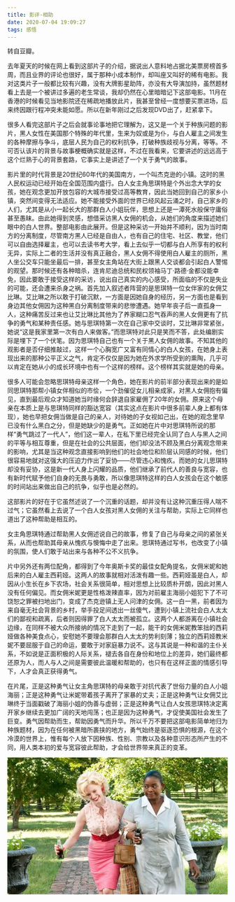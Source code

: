 ```yaml
---
title: 影评-相助
date: 2020-07-04 19:09:27
tags: 感悟
---
```


转自豆瓣。

去年夏天的时候在网上看到这部片子的介绍，据说出人意料地占据北美票房榜首多周，而且业界的评论也很好，属于那种小成本制作，却叫座又叫好的稀有电影。我对这类片子一般都比较有兴趣，没有大牌影星助阵，亦没有大导演加持，虽然题材看上去是一个被讲过多遍的老生常谈，我却仍然在心里暗暗记下这部电影。11月在香港的时候看见当地影院还在稀疏地播放此片，我甚至曾经一度想要买票进场，后来终因跟行程冲突未能如愿。所以在新年刚过之后发现DVD出了，赶紧拿下。

很多人看完这部片子之后会就事论事地把它理解为，这又是一个关于种族问题的影片，黑人女性在美国那个特殊的年代里，生来为奴或是为仆，与白人雇主之间发生的各种摩擦与争斗，底层人民为自己的权利抗争，打破种族歧视与分离，等等。不可否认该片的背景与故事梗概确实就是这样，不过在我看来，它要讲述的远远高于这个烂熟于心的背景套路，它事实上是讲述了一个关于勇气的故事。

影片里的时代背景是20世纪60年代的美国南方，一个叫杰克逊的小镇。这时的黑人民权运动已经开始在全国范围内盛行。白人女主角思琪特是个外出念大学的女孩，她在观念更加开放包容的大城市接受过高等教育，因此当她回到自己的家乡小镇，突然间变得无法适应。她不能接受外面的世界已经风起云涌之时，自己家乡的人们，尤其是从小一起长大的那群白人小姐玩伴，思想上还是一潭死水般保守庸俗甚至愚昧。由此她得到灵感，想借采访黑人女佣的机会，从她们的角度来描述她们眼中的白人世界。整部电影由此展开。但是这种采访一开始并不顺利，因为当时南方的分离制度，尽管南方黑人已经是自由人，也有自己的住宅、社区、教堂，他们可以自由选择雇主，也可以去读书考大学，看上去似乎一切都与白人所享有的权利无异，实际上二者的生活并没有真正融合，黑人女佣不得使用白人雇主的厕所，黑人坐公交车只能坐最后一排，甚至女主角站在大街上跟黑人交谈都会引起白人警惕的观望。那时候还有各种暗杀，连肯尼迪总统和民权领袖马丁·路德·金都没能幸免，因此要敢于接受这样的采访，说出自己真实的内心感受，所面临的不仅是失业的可能，还会遭来杀身之祸。首先加入叙述者阵营的是思琪特一位女伴家的女佣艾比琳。艾比琳之所以敢于打破沉默，一方面是因她自身的经历，另一方面也是看到身边其他女佣因为这种黑白分离制度带来的悲惨遭遇。她早年丧子后一直孤身一人，这种痛苦反过来也让艾比琳比其他为了养家糊口忍气吞声的黑人女佣更有了抗争的勇气和某种责任感。她与思琪特第一次在自己家中交谈时，艾比琳非常紧张，她说“这是我家里第一次有白人来做客。”而思琪特对此只是笑而不答，此处编剧实际是埋下了一个伏笔。因为思琪特自己也有一个关于黑人女佣的故事。不知其他的观影者是否仔细推敲过，这样一个心胸宽广又富有同情心的白人女孩，在她身上表现出来的那种公平正义之气，肯定不仅仅是因为她在外求学所受到的熏陶，几乎可以肯定在她从小的成长环境中也有一个这样的榜样。这个榜样其实就是她的母亲。

很多人可能会忽略思琪特母亲这样一个角色，她在影片的前半部分表现出来的是如同思琪特那帮小镇女伴相似的市侩，一个劲催促女儿相亲成家，对黑人女佣抱有偏见，直到最后观众才知道她当时缘何会辞退自家雇佣了20年的女佣。原来这个母亲在本质上是与思琪特同样的豁达宽容（其实这点在影片中很多前辈人身上都有体现），她也早把女佣当做是自己的亲人，对待她的子女视如己出，在她的观念里早已没有什么黑白之分，但是她缺少的是勇气。正如她在片中对思琪特所说的那样“勇气跳过了一代人”，他们这一辈人，在私下里已经完全认同了白人与黑人之间的平等与相互尊重，但是在社会的公共层面，他们却没法不顾及黑白分离观念带来的影响，尤其是当这种观念直接影响到他们的社会地位和阶层认同感的时候，他们很容易地就对这强大的压迫力作出了妥协——尽管违心和愧疚。而她的女儿思琪特却没有妥协，这是新一代人身上闪耀的品质，他们继承了前代人的善良与宽容，也有新时代赋予他们自身的无畏与勇敢，所以像思琪特这样的白人女孩会在这个敏感的时间站出来做出自己的抗争，似乎也是必然的。

这部影片的好在于它虽然述说了一个沉重的话题，却并没有让这种沉重压得人喘不过气；它虽然看上去说了一个白人女孩对黑人女佣的关注与帮助，实际上它同样也道出了这种帮助是相互的。

女主角思琪特通过帮助黑人女佣述说自己的故事，修复了自己与母亲之间的紧张关系，从而也帮助其母亲从愧疚与懊悔中走了出来。思琪特通过写书，也改变了小镇的氛围，使人们敢于站出来与各种不公不义抗争。

片中另外还有两位配角，都得到了今年奥斯卡奖的最佳女配角提名，女佣米妮和她后来的白人雇主西莉娅。这两人的故事就相对活泼有趣一些。西莉娅虽是白人，却因从小生长在乡下农场，社会关系很简单，相对思想上比较质朴开朗，因此对黑人没有任何偏见。而女佣米妮更是性格泼辣直率，因为对前雇主海丽小姐犯下了不可饶恕之罪被扫地出门，变成了杰克逊镇上无人问津的女佣。这一白一黑，前者因为来自毫无社会背景的乡村，举手投足间透出一丝傻气，遭到小镇上流社会白人太太们的鄙视和疏离，后者则因得罪了白人太太而被孤立。这两个人都游离在小镇社会边缘，在同样不被大众所接纳的情况下走到了一起，能干的女佣米妮教笨拙的西莉娅做各种美食点心，安慰她不要理会那群白人太太的势利刻薄；独立的西莉娅教米妮不要屈服于自己的命运，要敢于对家庭暴力说不。这与其说是一种和谐的主仆关系，不如说是正面积极的人际关系，褪去各自在身份和地位上的差异，她们最终都还原为人，而人与人之间是需要彼此温暖和帮助的，也只有在这样正面的情感引导下，人才会真正获得勇气。

在片尾，正是这种勇气让女主角思琪特的母亲敢于对抗代表了世俗力量的白人小姐海丽；正是这种勇气让米妮带着孩子离开了家暴的丈夫；正是这种勇气让女佣艾比琳终于当面戳破了海丽小姐的伪善与虚弱；正是这种勇气让白人女孩思琪特决定离开家乡继续去更加广阔的天地闯荡；也正是因为这种勇气，才促使美国社会发生了巨变。勇气因帮助而生，帮助因勇气而升华。所以千万不要把这部电影简单地归为种族题材，因为在任何被黑暗所裹挟的地方，勇气始终是驱逐恐惧的根源，在这个冷漠的世界上，惟有每个人放下因种族、性别、宗教以及各种意识形态所产生的不同，用人类本初的爱与宽容彼此帮助，才会给世界带来真正的变革。


<div align=center>

![](/img/bangzhu.jpg)

</div>